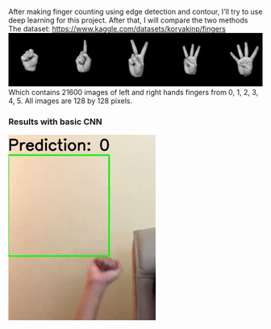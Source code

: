 After making finger counting using edge detection and contour, I'll try to use deep learning for this project. After that, I will compare the two methods <br>
The dataset: https://www.kaggle.com/datasets/koryakinp/fingers <br>
<img src="Image/dataset-cover.jpg" alt="accessibility text">
Which contains 21600 images of left and right hands fingers from 0, 1, 2, 3, 4, 5. All images are 128 by 128 pixels.

<h3>Results with basic CNN</h3>
<img src="Image/CNN_test.gif" alt="accessibility text2">
